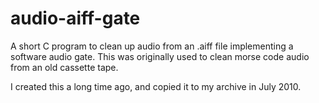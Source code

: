 audio-aiff-gate
===============

A short C program to clean up audio from an .aiff file implementing a software audio gate. This was originally used to clean morse code audio from an old cassette tape.

I created this a long time ago, and copied it to my archive in July 2010.

